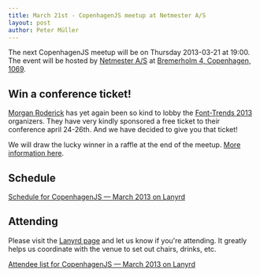 ```yaml
---
title: March 21st - CopenhagenJS meetup at Netmester A/S
layout: post
author: Peter Müller
---
```


The next CopenhagenJS meetup will be on Thursday 2013-03-21 at 19:00. The event will be hosted by [Netmester A/S](http://www.netmester.dk/) at [Bremerholm 4, Copenhagen, 1069](http://goo.gl/maps/ZB7Zr).

## Win a conference ticket!
<a href="http://roderick.dk/">Morgan Roderick</a> has yet again been so kind to lobby the <a href="http://2013.front-trends.com/">Font-Trends 2013</a> organizers. They have very kindly sponsored a free ticket to their conference april 24-26th. And we have decided to give you that ticket!

We will draw the lucky winner in a raffle at the end of the meetup. <a href="http://lanyrd.com/2013/copenhagenjs-march/scfbrh/">More information here</a>.

## Schedule

<div class="lanyrd-target-schedule">
    <a href="http://lanyrd.com/2013/copenhagenjs-march/schedule/"
        class="lanyrd-schedule"
        data-lanyrd-abstracts
        data-lanyrd-truncateabstracts="50"
        data-lanyrd-speakers
        data-lanyrd-speakerlabels>
        Schedule for CopenhagenJS — March 2013 on Lanyrd
    </a>
</div>

## Attending

Please visit the [Lanyrd page](http://lanyrd.com/2013/copenhagenjs-march/) and let us know if you're attending. It greatly helps us coordinate with the venue to set out chairs, drinks, etc.

<div class="lanyrd-target-participants">
    <a href="http://lanyrd.com/2013/copenhagenjs-march/attendees/"
        class="lanyrd-participants"
        data-lanyrd-limit="30">
        Attendee list for CopenhagenJS — March 2013 on Lanyrd
    </a>
</div>
